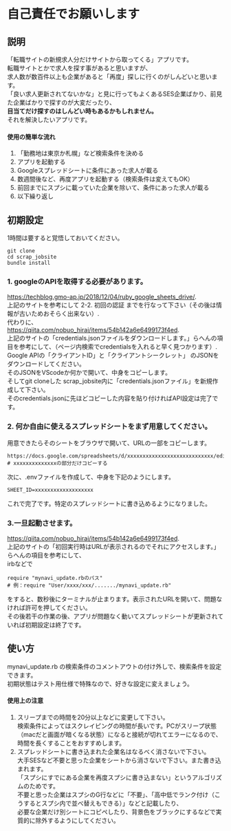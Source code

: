 # 自己責任でお願いします
## 説明
「転職サイトの新規求人分だけサイトから取ってくる」アプリです。  
転職サイトとかで求人を探す事があると思いますが、  
求人数が数百件以上も企業があると「再度」探しに行くのがしんどいと思います。  
「良い求人更新されてないかな」と見に行ってもよくあるSES企業ばかり、前見た企業ばかりで探すのが大変だったり、  
**目当てだけ探すのはしんどい時もあるかもしれません。**  
それを解決したいアプリです。

#### 使用の簡単な流れ
1. 「勤務地は東京か札幌」など検索条件を決める
2. アプリを起動する
3. Googleスプレッドシートに条件にあった求人が載る
4. 数週間後など、再度アプリを起動する（検索条件は変えてもOK）
5. 前回までにスプシに載っていた企業を除いて、条件にあった求人が載る
6. 以下繰り返し
## 初期設定
1時間は要すると覚悟しておいてください。
```
git clone
cd scrap_jobsite
bundle install
```

### 1. googleのAPIを取得する必要があります。  
https://techblog.gmo-ap.jp/2018/12/04/ruby_google_sheets_drive/.  
上記のサイトを参考にして 2-2. 初回の認証 までを行なって下さい（その後は情報が古いためおそらく出来ない）.  
代わりに、  
https://qiita.com/nobuo_hirai/items/54b142a6e6499173f4ed.  
上記のサイトの「credentials.jsonファイルをダウンロードします。」らへんの項目を参考にして、（ページ内検索でcredentialsを入れると早く見つかります）.  
Google APIの「クライアントID」と「クライアントシークレット」 のJSONをダウンロードしてください。  
そのJSONをVScodeか何かで開いて、中身をコピーします。  
そしてgit cloneした scrap_jobsite内に「credentials.jsonファイル」を新規作成して下さい。  
そのcredentials.jsonに先ほどコピーした内容を貼り付ければAPI設定は完了です。  

### 2. 何か自由に使えるスプレッドシートをまず用意してください。  
用意できたらそのシートをブラウザで開いて、URLの一部をコピーします。  
```
https://docs.google.com/spreadsheets/d/xxxxxxxxxxxxxxxxxxxxxxxxxxxx/edit#gid=0
# xxxxxxxxxxxxxxの部分だけコピーする
```
次に、.envファイルを作成して、中身を下記のようにします。
```
SHEET_ID=xxxxxxxxxxxxxxxxxxx
```
これで完了です。特定のスプレッドシートに書き込めるようになりました。

### 3.一旦起動させます。  
https://qiita.com/nobuo_hirai/items/54b142a6e6499173f4ed.  
上記のサイトの「初回実行時はURLが表示されるのでそれにアクセスします。」らへんの項目を参考にして、  
irbなどで
```
require "mynavi_update.rbのパス"
# 例：require "User/xxxx/xxx/......./mynavi_update.rb"
```
をすると、数秒後にターミナルが止まります。表示されたURLを開いて、問題なければ許可を押してください。  
その後若干の作業の後、アプリが問題なく動いてスプレッドシートが更新されていれば初期設定は終了です。  

## 使い方
mynavi_update.rb の検索条件のコメントアウトの付け外しで、検索条件を設定できます。  
初期状態はテスト用仕様で特殊なので、好きな設定に変えましょう。

#### 使用上の注意
1. スリープまでの時間を20分以上などに変更して下さい。  
検索条件によってはスクレイピングの時間が長いです。PCがスリープ状態（macだと画面が暗くなる状態）になると接続が切れてエラーになるので、  
時間を長くすることをおすすめします。
2. スプレッドシートに書き込まれた企業名はなるべく消さないで下さい。  
大手SESなど不要と思った企業をシートから消さないで下さい。また書き込まれます。  
「スプシにすでにある企業を再度スプシに書き込まない」というアルゴリズムのためです。  
不要と思った企業はスプシのG行などに「不要」、「高中低でランク付け（こうするとスプシ内で並べ替えもできる）」などと記載したり、  
必要な企業だけ別シートにコピペしたり、背景色をブラックにするなどで実質的に除外するようにしてください。
